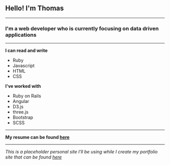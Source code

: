 ## Hello! I'm Thomas
---
### I'm a web developer who is currently focusing on data driven applications
---
**I can read and write**
* Ruby
* Javascript
* HTML
* CSS

**I've worked with**
* Ruby on Rails
* Angular
* D3.js
* three.js
* Bootstrap
* SCSS

---

**My resume can be found [here](https://resume.creddle.io/resume/fm00htqyj0k)**

---
_This is a placeholder personal site I'll be using while I create my portfolio site that can be found [here](https://github.com/thomaslawton91/portfolio)_

